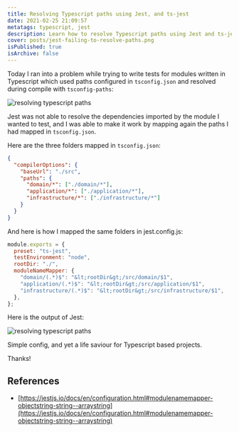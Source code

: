```yaml
---
title: Resolving Typescript paths using Jest, and ts-jest
date: 2021-02-25 21:09:57
metatags: typescript, jest
description: Learn how to resolve Typescript paths using Jest and ts-jest
cover: posts/jest-failing-to-resolve-paths.png
isPublished: true
isArchive: false
---
```


Today I ran into a problem while trying to write tests for modules written in Typescript which used paths configured in <code>tsconfig.json</code> and resolved during compile with <code>tsconfig-paths</code>:

![resolving typescript paths](/posts/jest-failing-to-resolve-paths.png)

Jest was not able to resolve the dependencies imported by the module I wanted to test, and I was able to make it work by mapping again the paths I had mapped in <code>tsconfig.json</code>.

Here are the three folders mapped in <code>tsconfig.json</code>:

```json
{
  "compilerOptions": {
    "baseUrl": "./src",
    "paths": {
      "domain/*": ["./domain/*"],
      "application/*": ["./application/*"],
      "infrastructure/*": ["./infrastructure/*"]
    }
  }
}
```

And here is how I mapped the same folders in jest.config.js:

```javascript
module.exports = {
  preset: "ts-jest",
  testEnvironment: "node",
  rootDir: "./",
  moduleNameMapper: {
    "domain/(.*)$": "&lt;rootDir&gt;/src/domain/$1",
    "application/(.*)$": "&lt;rootDir&gt;/src/application/$1",
    "infrastructure/(.*)$": "&lt;rootDir&gt;/src/infrastructure/$1",
  },
};
```

Here is the output of Jest:

![resolving typescript paths](/posts/jest-resolving-typescript-paths.png)

Simple config, and yet a life saviour for Typescript based projects.

Thanks!

## References

- [https://jestjs.io/docs/en/configuration.html#modulenamemapper-objectstring-string--arraystring](https://jestjs.io/docs/en/configuration.html#modulenamemapper-objectstring-string--arraystring)
